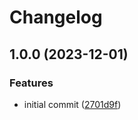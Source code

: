 # Changelog

## 1.0.0 (2023-12-01)


### Features

* initial commit ([2701d9f](https://github.com/devtemplates/github/commit/2701d9ff514ccdd8575e9f8c00cb8008945ebf85))
